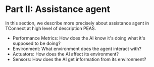 # Part II: Assistance agent

In this section, we describe more precisely about assistance agent in TConnect at high level of description PEAS.

* Performance Metrics: How does the AI know it's doing what it's supposed to be doing?
* Environment: What environment does the agent interact with?
* Actuators: How does the AI affect its environment?
* Sensors: How does the AI get information from its environment?

